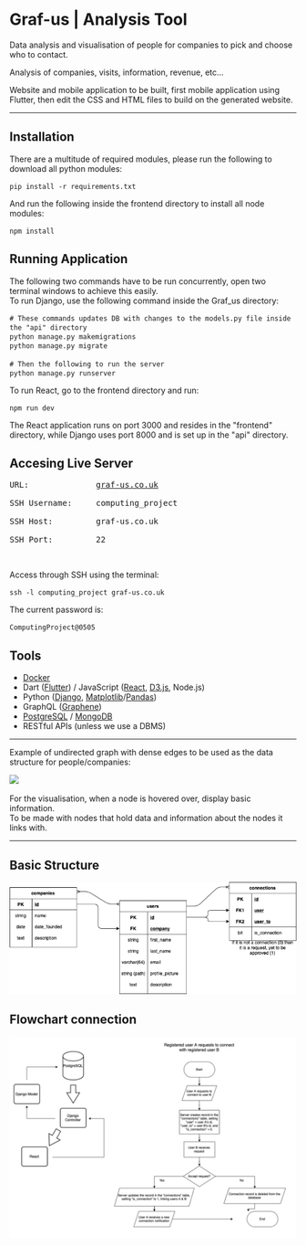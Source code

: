 <h1>Graf-us | Analysis Tool</h1>

Data analysis and visualisation of people for companies to pick and choose who to contact.

Analysis of companies, visits, information, revenue, etc...

Website and mobile application to be built, first mobile application using Flutter,
then edit the CSS and HTML files to build on the generated website.
<hr>


<h2>Installation</h2>

There are a multitude of required modules, please run the following to download all python modules:
```
pip install -r requirements.txt
```
And run the following inside the frontend directory to install all node modules:
```
npm install
```


<h2>Running Application</h2>

The following two commands have to be run concurrently, open two terminal windows to achieve this easily.</br>
To run Django, use the following command inside the Graf_us directory:
```
# These commands updates DB with changes to the models.py file inside the "api" directory
python manage.py makemigrations
python manage.py migrate

# Then the following to run the server
python manage.py runserver
```
To run React, go to the frontend directory and run:
```
npm run dev
```
The React application runs on port 3000 and resides in the "frontend" directory, while Django uses port 8000 and is set up in the "api" directory.


<h2>Accesing Live Server</h2>

<pre>URL:              <a href="https://graf-us.co.uk/">graf-us.co.uk</a></br>
SSH Username:     computing_project</br>
SSH Host:         graf-us.co.uk</br>
SSH Port:         22</pre>
</br>

Access through SSH using the terminal:
```
ssh -l computing_project graf-us.co.uk
```
The current password is:
```
ComputingProject@0505
```


<h2>Tools</h2>

<ul>
  <li><a href="https://docs.docker.com">Docker</a></li>
  <li>Dart (<a href="https://flutter.dev/docs">Flutter</a>) / JavaScript (<a href="https://reactjs.org">React</a>, <a href="https://d3js.org">D3.js</a>, Node.js)</li>
  <li>Python (<a href="https://docs.djangoproject.com/en/3.2/">Django</a>, <a href="https://matplotlib.org">Matplotlib</a>/<a href="https://pandas.pydata.org">Pandas</a>)</li>
  <li>GraphQL (<a href="https://graphql.org/code/#python">Graphene</a>)</li>
  <li><a href="https://www.postgresql.org">PostgreSQL</a> / <a href="http://mongodb.com">MongoDB</a></li>
  <li>RESTful APIs (unless we use a DBMS)</li>
</ul>


<hr>

Example of undirected graph with dense edges to be used as the data structure for people/companies:

<img src="https://adatis.co.uk/wp-content/uploads/Black-n-White.png">

For the visualisation, when a node is hovered over, display basic information.<br>
To be made with nodes that hold data and information about the nodes it links with.


<hr>

## Basic Structure
![alt text](Images/basic.png "Responsive Image") 

## Flowchart connection
![alt text](Images/flowdiagram.png "Flowchart Image") 
